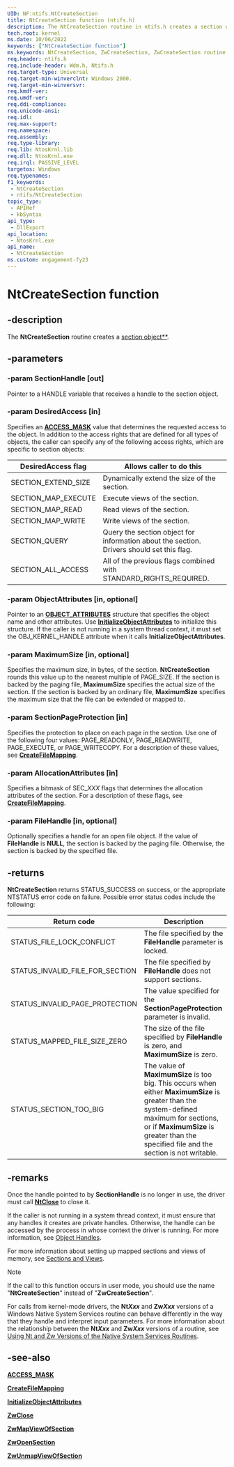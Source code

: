 ```yaml
---
UID: NF:ntifs.NtCreateSection
title: NtCreateSection function (ntifs.h)
description: The NtCreateSection routine in ntifs.h creates a section object. Once the handle pointed to is no longer in use, the driver must close it.
tech.root: kernel
ms.date: 10/06/2022
keywords: ["NtCreateSection function"]
ms.keywords: NtCreateSection, ZwCreateSection, ZwCreateSection routine [Kernel-Mode Driver Architecture], k111_8e0d13e2-4cd7-4b39-b1ce-41b193c495be.xml, kernel.zwcreatesection, wdm/NtCreateSection, wdm/ZwCreateSection
req.header: ntifs.h
req.include-header: Wdm.h, Ntifs.h
req.target-type: Universal
req.target-min-winverclnt: Windows 2000.
req.target-min-winversvr: 
req.kmdf-ver: 
req.umdf-ver: 
req.ddi-compliance: 
req.unicode-ansi: 
req.idl: 
req.max-support: 
req.namespace: 
req.assembly: 
req.type-library: 
req.lib: NtosKrnl.lib
req.dll: NtosKrnl.exe
req.irql: PASSIVE_LEVEL
targetos: Windows
req.typenames: 
f1_keywords:
 - NtCreateSection
 - ntifs/NtCreateSection
topic_type:
 - APIRef
 - kbSyntax
api_type:
 - DllExport
api_location:
 - NtosKrnl.exe
api_name:
 - NtCreateSection
ms.custom: engagement-fy23
---
```


# NtCreateSection function

## -description

The **NtCreateSection** routine creates a [section object**](/windows-hardware/drivers/kernel/section-objects-and-views).

## -parameters

### -param SectionHandle [out]

Pointer to a HANDLE variable that receives a handle to the section object.

### -param DesiredAccess [in]

Specifies an [**ACCESS_MASK**](/windows-hardware/drivers/kernel/access-mask) value that determines the requested access to the object. In addition to the access rights that are defined for all types of objects, the caller can specify any of the following access rights, which are specific to section objects:

|DesiredAccess flag|Allows caller to do this|
|---|---|
|SECTION_EXTEND_SIZE|Dynamically extend the size of the section.|
|SECTION_MAP_EXECUTE|Execute views of the section.|
|SECTION_MAP_READ|Read views of the section.|
|SECTION_MAP_WRITE|Write views of the section.|
|SECTION_QUERY|Query the section object for information about the section. Drivers should set this flag.|
|SECTION_ALL_ACCESS|All of the previous flags combined with STANDARD_RIGHTS_REQUIRED.|

### -param ObjectAttributes [in, optional]

Pointer to an [**OBJECT_ATTRIBUTES**](/windows/win32/api/ntdef/ns-ntdef-_object_attributes) structure that specifies the object name and other attributes. Use [**InitializeObjectAttributes**](/windows/win32/api/ntdef/nf-ntdef-initializeobjectattributes) to initialize this structure. If the caller is not running in a system thread context, it must set the OBJ_KERNEL_HANDLE attribute when it calls **InitializeObjectAttributes**.

### -param MaximumSize [in, optional]

Specifies the maximum size, in bytes, of the section. **NtCreateSection** rounds this value up to the nearest multiple of PAGE_SIZE. If the section is backed by the paging file, **MaximumSize** specifies the actual size of the section. If the section is backed by an ordinary file, **MaximumSize** specifies the maximum size that the file can be extended or mapped to.

### -param SectionPageProtection [in]

Specifies the protection to place on each page in the section. Use one of the following four values: PAGE_READONLY, PAGE_READWRITE, PAGE_EXECUTE, or PAGE_WRITECOPY. For a description of these values, see [**CreateFileMapping**](/windows/win32/api/winbase/nf-winbase-createfilemappinga).

### -param AllocationAttributes [in]

Specifies a bitmask of SEC_*XXX* flags that determines the allocation attributes of the section. For a description of these flags, see [**CreateFileMapping**](/windows/win32/api/winbase/nf-winbase-createfilemappinga).

### -param FileHandle [in, optional]

Optionally specifies a handle for an open file object. If the value of **FileHandle** is **NULL**, the section is backed by the paging file. Otherwise, the section is backed by the specified file.

## -returns

**NtCreateSection** returns STATUS_SUCCESS on success, or the appropriate NTSTATUS error code on failure. Possible error status codes include the following:

| Return code | Description |
| ----------- | ----------- |
| STATUS_FILE_LOCK_CONFLICT       | The file specified by the **FileHandle** parameter is locked. |
| STATUS_INVALID_FILE_FOR_SECTION | The file specified by **FileHandle** does not support sections. |
| STATUS_INVALID_PAGE_PROTECTION  | The value specified for the **SectionPageProtection** parameter is invalid. |
| STATUS_MAPPED_FILE_SIZE_ZERO    | The size of the file specified by **FileHandle** is zero, and **MaximumSize** is zero. |
| STATUS_SECTION_TOO_BIG          | The value of **MaximumSize** is too big. This occurs when either **MaximumSize** is greater than the system-defined maximum for sections, or if **MaximumSize** is greater than the specified file and the section is not writable. |

## -remarks

Once the handle pointed to by **SectionHandle** is no longer in use, the driver must call [**NtClose**](nf-ntifs-ntclose.md) to close it.

If the caller is not running in a system thread context, it must ensure that any handles it creates are private handles. Otherwise, the handle can be accessed by the process in whose context the driver is running. For more information, see [Object Handles](/windows-hardware/drivers/kernel/object-handles).

For more information about setting up mapped sections and views of memory, see [Sections and Views](../_kernel/index.md#sections-and-views).

> [!NOTE]
> If the call to this function occurs in user mode, you should use the name "**NtCreateSection**" instead of "**ZwCreateSection**".

For calls from kernel-mode drivers, the **Nt*Xxx*** and **Zw*Xxx*** versions of a Windows Native System Services routine can behave differently in the way that they handle and interpret input parameters. For more information about the relationship between the **Nt*Xxx*** and **Zw*Xxx*** versions of a routine, see [Using Nt and Zw Versions of the Native System Services Routines](/windows-hardware/drivers/kernel/using-nt-and-zw-versions-of-the-native-system-services-routines).

## -see-also

[**ACCESS_MASK**](/windows-hardware/drivers/kernel/access-mask)

[**CreateFileMapping**](/windows/win32/api/winbase/nf-winbase-createfilemappinga)

[**InitializeObjectAttributes**](/windows/win32/api/ntdef/nf-ntdef-initializeobjectattributes)

[**ZwClose**](nf-ntifs-ntclose.md)

[**ZwMapViewOfSection**](../wdm/nf-wdm-zwmapviewofsection.md)

[**ZwOpenSection**](../wdm/nf-wdm-zwopensection.md)

[**ZwUnmapViewOfSection**](../wdm/nf-wdm-zwunmapviewofsection.md)
